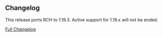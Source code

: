 ## Changelog

This release ports RCH to 1.19.3. Active support for 1.19.x will not be ended.

[Full Changelog](https://github.com/JamCoreModding/RightClickHarvest/compare/3.0.6...3.0.7)
